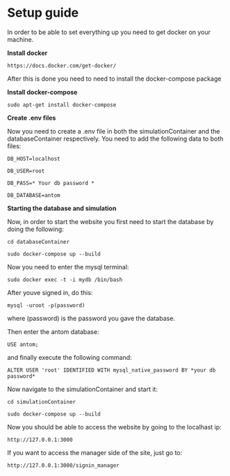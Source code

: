 # Setup guide
In order to be able to set everything up you need to get docker on your machine.

**Install docker**

`https://docs.docker.com/get-docker/`

After this is done you need to need to install the docker-compose package

**Install docker-compose**

`sudo apt-get install docker-compose`

**Create .env files**

Now you need to create a .env file in both the simulationContainer and the databaseContainer respectively. 
 You need to add the following data to both files:

`DB_HOST=localhost`

`DB_USER=root`

`DB_PASS=* Your db password *`

`DB_DATABASE=antom`

**Starting the database and simulation**

Now, in order to start the website you first need to start the database by doing the following:

`cd databaseContainer`

`sudo docker-compose up --build`

Now you need to enter the mysql terminal:

`sudo docker exec -t -i mydb /bin/bash`

After youve signed in, do this:

`mysql -uroot -p(password)`

where (password) is the password you gave the database.

Then enter the antom database:

`USE antom;`

and finally execute the following command:

`ALTER USER 'root' IDENTIFIED WITH mysql_native_password BY *your db password*`

Now navigate to the simulationContainer and start it:

`cd simulationContainer`

`sudo docker-compose up --build`

Now you should be able to access the website by going to the localhast ip:

`http://127.0.0.1:3000`

If you want to access the manager side of the site, just go to:

`http://127.0.0.1:3000/signin_manager`
